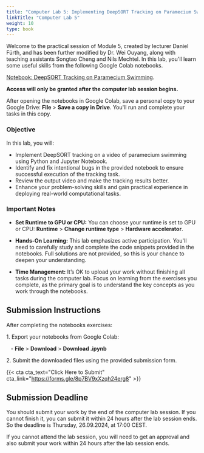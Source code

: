 ```yaml
---
title: "Computer Lab 5: Implementing DeepSORT Tracking on Paramecium Swimming"
linkTitle: "Computer Lab 5"
weight: 10
type: book
---
```


Welcome to the practical session of Module 5, created by lecturer Daniel Fürth, and has been further modified by Dr. Wei Ouyang, along with teaching assistants Songtao Cheng and Nils Mechtel. In this lab, you'll learn some useful skills from the following Google Colab notebooks.

[Notebook: DeepSORT Tracking on Paramecium Swimming](https://colab.research.google.com/drive/1IKUC-wsmP_7HhdtA28AMCy3JHoFzM03l?usp=sharing). 

**Access will only be granted after the computer lab session begins.**

After opening the notebooks in Google Colab, save a personal copy to your Google Drive: **File** > **Save a copy in Drive**. You'll run and complete your tasks in this copy.

### Objective

In this lab, you will:

-   Implement DeepSORT tracking on a video of paramecium swimming using Python and Jupyter Notebook.
-   Identify and fix intentional bugs in the provided notebook to ensure successful execution of the tracking task.
-   Review the output video and make the tracking results better.
-   Enhance your problem-solving skills and gain practical experience in deploying real-world computational tasks.


### Important Notes

- **Set Runtime to GPU or CPU:** You can choose your runtime is set to GPU or CPU: **Runtime** > **Change runtime type** > **Hardware accelerator**.

- **Hands-On Learning:** This lab emphasizes active participation. You'll need to carefully study and complete the code snippets provided in the notebooks. Full solutions are not provided, so this is your chance to deepen your understanding.

- **Time Management:** It’s OK to upload your work without finishing all tasks during the computer lab. Focus on learning from the exercises you complete, as the primary goal is to understand the key concepts as you work through the notebooks.

## Submission Instructions

After completing the notebooks exercises:

1\. Export your notebooks from Google Colab:

   - **File** > **Download** > **Download .ipynb**

2\. Submit the downloaded files using the provided submission form.

{{< cta cta_text="Click Here to Submit" cta_link="https://forms.gle/8p7BV9xXzqh24erg8" >}}

## Submission Deadline

You should submit your work by the end of the computer lab session. If you cannot finish it, you can submit it within 24 hours after the lab session ends. So the deadline is Thursday, 26.09.2024, at 17:00 CEST.

If you cannot attend the lab session, you will need to get an approval and also submit your work within 24 hours after the lab session ends.

